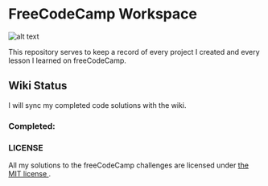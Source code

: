 # FreeCodeCamp Workspace 
![alt text](https://user-images.githubusercontent.com/26378494/27394578-435d75de-56df-11e7-91d4-49bac655f83c.jpg)

This repository serves to keep a record of every project I created and every lesson I learned on freeCodeCamp. 

##  Wiki Status 
I will sync my completed code solutions with the wiki. 

### Completed: 

### LICENSE 
All my solutions to the freeCodeCamp challenges are licensed under [the MIT license ](https://github.com/chrisjim316/freeCodeCamp-/blob/master/LICENSE). 
